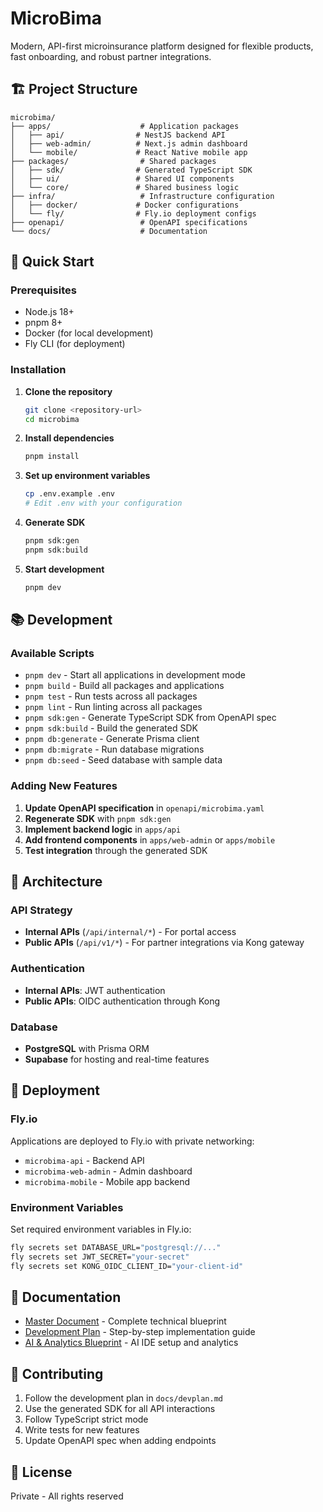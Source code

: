 # MicroBima

Modern, API-first microinsurance platform designed for flexible products, fast onboarding, and robust partner integrations.

## 🏗️ Project Structure

```
microbima/
├── apps/                    # Application packages
│   ├── api/                # NestJS backend API
│   ├── web-admin/          # Next.js admin dashboard
│   └── mobile/             # React Native mobile app
├── packages/                # Shared packages
│   ├── sdk/                # Generated TypeScript SDK
│   ├── ui/                 # Shared UI components
│   └── core/               # Shared business logic
├── infra/                   # Infrastructure configuration
│   ├── docker/             # Docker configurations
│   └── fly/                # Fly.io deployment configs
├── openapi/                 # OpenAPI specifications
└── docs/                    # Documentation
```

## 🚀 Quick Start

### Prerequisites

- Node.js 18+
- pnpm 8+
- Docker (for local development)
- Fly CLI (for deployment)

### Installation

1. **Clone the repository**
   ```bash
   git clone <repository-url>
   cd microbima
   ```

2. **Install dependencies**
   ```bash
   pnpm install
   ```

3. **Set up environment variables**
   ```bash
   cp .env.example .env
   # Edit .env with your configuration
   ```

4. **Generate SDK**
   ```bash
   pnpm sdk:gen
   pnpm sdk:build
   ```

5. **Start development**
   ```bash
   pnpm dev
   ```

## 📚 Development

### Available Scripts

- `pnpm dev` - Start all applications in development mode
- `pnpm build` - Build all packages and applications
- `pnpm test` - Run tests across all packages
- `pnpm lint` - Run linting across all packages
- `pnpm sdk:gen` - Generate TypeScript SDK from OpenAPI spec
- `pnpm sdk:build` - Build the generated SDK
- `pnpm db:generate` - Generate Prisma client
- `pnpm db:migrate` - Run database migrations
- `pnpm db:seed` - Seed database with sample data

### Adding New Features

1. **Update OpenAPI specification** in `openapi/microbima.yaml`
2. **Regenerate SDK** with `pnpm sdk:gen`
3. **Implement backend logic** in `apps/api`
4. **Add frontend components** in `apps/web-admin` or `apps/mobile`
5. **Test integration** through the generated SDK

## 🔧 Architecture

### API Strategy

- **Internal APIs** (`/api/internal/*`) - For portal access
- **Public APIs** (`/api/v1/*`) - For partner integrations via Kong gateway

### Authentication

- **Internal APIs**: JWT authentication
- **Public APIs**: OIDC authentication through Kong

### Database

- **PostgreSQL** with Prisma ORM
- **Supabase** for hosting and real-time features

## 🚀 Deployment

### Fly.io

Applications are deployed to Fly.io with private networking:

- `microbima-api` - Backend API
- `microbima-web-admin` - Admin dashboard
- `microbima-mobile` - Mobile app backend

### Environment Variables

Set required environment variables in Fly.io:

```bash
fly secrets set DATABASE_URL="postgresql://..."
fly secrets set JWT_SECRET="your-secret"
fly secrets set KONG_OIDC_CLIENT_ID="your-client-id"
```

## 📖 Documentation

- [Master Document](docs/microbima_master_document.md) - Complete technical blueprint
- [Development Plan](docs/devplan.md) - Step-by-step implementation guide
- [AI & Analytics Blueprint](docs/microbima_ai_analytics_blueprint.md) - AI IDE setup and analytics

## 🤝 Contributing

1. Follow the development plan in `docs/devplan.md`
2. Use the generated SDK for all API interactions
3. Follow TypeScript strict mode
4. Write tests for new features
5. Update OpenAPI spec when adding endpoints

## 📄 License

Private - All rights reserved
